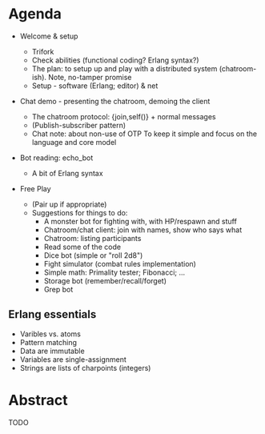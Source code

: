 
Agenda
======

- Welcome & setup
  - Trifork
  - Check abilities (functional coding? Erlang syntax?)
  - The plan: to setup up and play with a distributed system
    (chatroom-ish). Note, no-tamper promise
  - Setup - software (Erlang; editor) & net

- Chat demo - presenting the chatroom, demoing the client
  - The chatroom protocol: {join,self()} + normal messages
  - (Publish-subscriber pattern)
  - Chat note: about non-use of OTP
    To keep it simple and focus on the language and core model

- Bot reading: echo_bot
  - A bit of Erlang syntax

- Free Play
  - (Pair up if appropriate)
  - Suggestions for things to do:
    - A monster bot for fighting with, with HP/respawn and stuff
    - Chatroom/chat client: join with names, show who says what
    - Chatroom: listing participants
    - Read some of the code
    - Dice bot  (simple or "roll 2d8")
    - Fight simulator (combat rules implementation)
    - Simple math: Primality tester; Fibonacci; ...
    - Storage bot (remember/recall/forget)
    - Grep bot

Erlang essentials
-----------------
- Varibles vs. atoms
- Pattern matching
- Data are immutable
- Variables are single-assignment
- Strings are lists of charpoints (integers)


Abstract
========

TODO